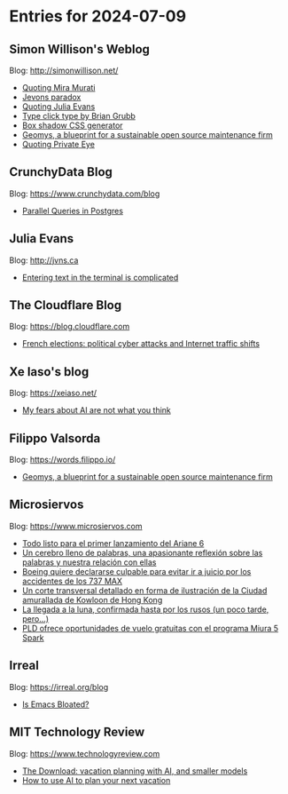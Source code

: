 # Entries for 2024-07-09
## Simon Willison's Weblog 
Blog: http://simonwillison.net/ 

- [Quoting Mira Murati](https://simonwillison.net/2024/Jul/9/mira-murati/#atom-everything)
- [Jevons paradox](https://simonwillison.net/2024/Jul/8/jevons-paradox/#atom-everything)
- [Quoting Julia Evans](https://simonwillison.net/2024/Jul/8/julia-evans/#atom-everything)
- [Type click type by Brian Grubb](https://simonwillison.net/2024/Jul/8/type-click-type/#atom-everything)
- [Box shadow CSS generator](https://simonwillison.net/2024/Jul/8/box-shadow-css-generator/#atom-everything)
- [Geomys, a blueprint for a sustainable open source maintenance firm](https://simonwillison.net/2024/Jul/8/geomys/#atom-everything)
- [Quoting Private Eye](https://simonwillison.net/2024/Jul/8/private-eye/#atom-everything)
## CrunchyData Blog 
Blog: https://www.crunchydata.com/blog 

- [ Parallel Queries in Postgres ](https://www.crunchydata.com/blog/parallel-queries-in-postgres)
## Julia Evans 
Blog: http://jvns.ca 

- [Entering text in the terminal is complicated](https://jvns.ca/blog/2024/07/08/readline/)
##  The Cloudflare Blog  
Blog: https://blog.cloudflare.com 

- [French elections: political cyber attacks and Internet traffic shifts](https://blog.cloudflare.com/2024-french-elections-political-cyber-attacks-and-internet-traffic-shifts)
## Xe Iaso's blog 
Blog: https://xeiaso.net/ 

- [My fears about AI are not what you think](https://xeiaso.net/videos/2024/ai-fears/)
## Filippo Valsorda 
Blog: https://words.filippo.io/ 

- [Geomys, a blueprint for a sustainable open source maintenance firm](https://words.filippo.io/dispatches/geomys/)
## Microsiervos 
Blog: https://www.microsiervos.com 

- [Todo listo para el primer lanzamiento del Ariane 6](https://www.microsiervos.com/archivo/espacio/primer-lanzamiento-ariane-6.html)
- [Un cerebro lleno de palabras, una apasionante reflexión sobre las palabras y nuestra relación con ellas](https://www.microsiervos.com/archivo/libros/cerebro-lleno-palabras-mamen-horno.html)
- [Boeing quiere declararse culpable para evitar ir a juicio por los accidentes de los 737 MAX](https://www.microsiervos.com/archivo/aerotrastorno/boeing-declararse-culpable-evitar-juicio-accidentes-737-max.html)
- [Un corte transversal detallado en forma de ilustración de la Ciudad amurallada de Kowloon de Hong Kong](https://www.microsiervos.com/archivo/mundoreal/corte-transversal-detallado-ilustracion-ciudad-amurallada-kowloon-hong-kong.html)
- [La llegada a la luna, confirmada hasta por los rusos (un poco tarde, pero…)](https://www.microsiervos.com/archivo/curiosidades/llegada-luna-confirmada-rusos.html)
- [PLD ofrece oportunidades de vuelo gratuitas con el programa Miura 5 Spark](https://www.microsiervos.com/archivo/espacio/pld-oportunidades-vuelo-gratuitas-miura-5-spark.html)
## Irreal 
Blog: https://irreal.org/blog 

- [Is Emacs Bloated?](https://irreal.org/blog/?p=12296)
## MIT Technology Review 
Blog: https://www.technologyreview.com 

- [The Download: vacation planning with AI, and smaller models](https://www.technologyreview.com/2024/07/08/1094742/the-download-vacation-planning-with-ai-and-smaller-models/)
- [How to use AI to plan your next vacation](https://www.technologyreview.com/2024/07/08/1094733/how-to-use-ai-to-plan-your-next-vacation/)